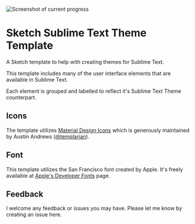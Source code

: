 ![Screenshot of current progress](http://dch.link/hYB4yc8BHr/sttt-screenshot.png)

# Sketch Sublime Text Theme Template

A Sketch template to help with creating themes for Sublime Text.

This template includes many of the user interface elements that are available in Sublime Text.

Each element is grouped and labelled to reflect it's Sublime Text Theme counterpart.

## Icons

The template utilizes [Material Design Icons](http://materialdesignicons.com) which is generously maintained by Austin Andrews ([@templarian](https://twitter.com/templarian)). 

## Font

This template utilizes the San Francisco font created by Apple. It's freely available at [Apple's Developer Fonts](https://developer.apple.com/fonts/) page.

## Feedback

I welcome any feedback or issues you may have. Please let me know by creating an issue here.
